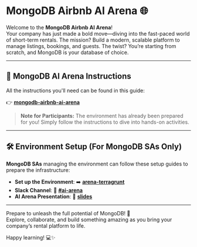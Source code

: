 # MongoDB Airbnb AI Arena 🌐  

Welcome to the **MongoDB Airbnb AI Arena**!  
Your company has just made a bold move—diving into the fast-paced world of short-term rentals. The mission? Build a modern, scalable platform to manage listings, bookings, and guests. The twist? You’re starting from scratch, and MongoDB is your database of choice.

---

## 🔗 MongoDB AI Arena Instructions  

All the instructions you'll need can be found in this guide:  

👉 **[mongodb-airbnb-ai-arena](https://mongoarena.com)**  

> **Note for Participants:** The environment has already been prepared for you! Simply follow the instructions to dive into hands-on activities.

---

## 🛠️ Environment Setup (For MongoDB SAs Only)  

**MongoDB SAs** managing the environment can follow these setup guides to prepare the infrastructure:   

- **Set up the Environment**: ➡️ **[arena-terragrunt](https://github.com/simonegaiera/mongodb-airbnb-workshop/tree/main/utils/arena-terragrunt)**  
- **Slack Channel**: 💬 **[#ai-arena](https://mongodb.enterprise.slack.com/archives/C08JJKV3T0A)**
- **AI Arena Presentation**: 📎 **[slides](https://docs.google.com/presentation/d/1sDx7GytCwkENuoJsc-OIFsyV_tJ6rvwI9KOwoIGDHy0)**

---

Prepare to unleash the full potential of MongoDB! 🚀  
Explore, collaborate, and build something amazing as you bring your company’s rental platform to life.

Happy learning! 💻✨
